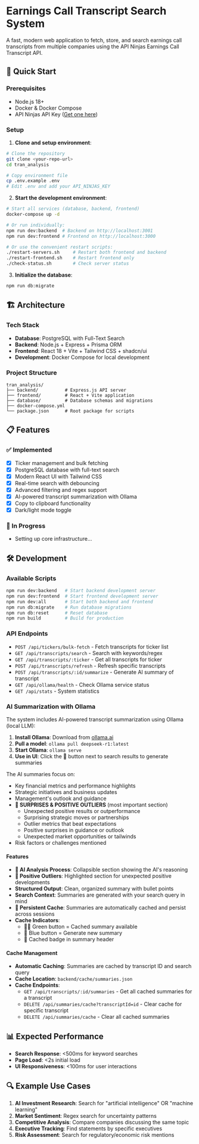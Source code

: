# Earnings Call Transcript Search System

A fast, modern web application to fetch, store, and search earnings call transcripts from multiple companies using the API Ninjas Earnings Call Transcript API.

## 🚀 Quick Start

### Prerequisites
- Node.js 18+
- Docker & Docker Compose
- API Ninjas API Key ([Get one here](https://api.api-ninjas.com/))

### Setup
1. **Clone and setup environment**:
```bash
# Clone the repository
git clone <your-repo-url>
cd tran_analysis

# Copy environment file
cp .env.example .env
# Edit .env and add your API_NINJAS_KEY
```

2. **Start the development environment**:
```bash
# Start all services (database, backend, frontend)
docker-compose up -d

# Or run individually:
npm run dev:backend  # Backend on http://localhost:3001
npm run dev:frontend # Frontend on http://localhost:3000

# Or use the convenient restart scripts:
./restart-servers.sh     # Restart both frontend and backend
./restart-frontend.sh    # Restart frontend only
./check-status.sh        # Check server status
```

3. **Initialize the database**:
```bash
npm run db:migrate
```

## 🏗️ Architecture

### Tech Stack
- **Database**: PostgreSQL with Full-Text Search
- **Backend**: Node.js + Express + Prisma ORM
- **Frontend**: React 18 + Vite + Tailwind CSS + shadcn/ui
- **Development**: Docker Compose for local development

### Project Structure
```
tran_analysis/
├── backend/          # Express.js API server
├── frontend/         # React + Vite application  
├── database/         # Database schemas and migrations
├── docker-compose.yml
└── package.json      # Root package for scripts
```

## 📋 Features

### ✅ Implemented
- [x] Ticker management and bulk fetching
- [x] PostgreSQL database with full-text search
- [x] Modern React UI with Tailwind CSS
- [x] Real-time search with debouncing
- [x] Advanced filtering and regex support
- [x] AI-powered transcript summarization with Ollama
- [x] Copy to clipboard functionality
- [x] Dark/light mode toggle

### 🔄 In Progress
- Setting up core infrastructure...

## 🛠️ Development

### Available Scripts
```bash
npm run dev:backend   # Start backend development server
npm run dev:frontend  # Start frontend development server
npm run dev:all       # Start both backend and frontend
npm run db:migrate    # Run database migrations
npm run db:reset      # Reset database
npm run build         # Build for production
```

### API Endpoints
- `POST /api/tickers/bulk-fetch` - Fetch transcripts for ticker list
- `GET /api/transcripts/search` - Search with keywords/regex
- `GET /api/transcripts/:ticker` - Get all transcripts for ticker
- `POST /api/transcripts/refresh` - Refresh specific transcripts
- `POST /api/transcripts/:id/summarize` - Generate AI summary of transcript
- `GET /api/ollama/health` - Check Ollama service status
- `GET /api/stats` - System statistics

### AI Summarization with Ollama
The system includes AI-powered transcript summarization using Ollama (local LLM):

1. **Install Ollama**: Download from [ollama.ai](https://ollama.ai)
2. **Pull a model**: `ollama pull deepseek-r1:latest`
3. **Start Ollama**: `ollama serve`
4. **Use in UI**: Click the 🤖 button next to search results to generate summaries

The AI summaries focus on:
- Key financial metrics and performance highlights
- Strategic initiatives and business updates
- Management's outlook and guidance
- **🎯 SURPRISES & POSITIVE OUTLIERS** (most important section)
  - Unexpected positive results or outperformance
  - Surprising strategic moves or partnerships
  - Outlier metrics that beat expectations
  - Positive surprises in guidance or outlook
  - Unexpected market opportunities or tailwinds
- Risk factors or challenges mentioned

#### Features
- **🧠 AI Analysis Process**: Collapsible section showing the AI's reasoning
- **🎯 Positive Outliers**: Highlighted section for unexpected positive developments
- **Structured Output**: Clean, organized summary with bullet points
- **Search Context**: Summaries are generated with your search query in mind
- **💾 Persistent Cache**: Summaries are automatically cached and persist across sessions
- **Cache Indicators**: 
  - 🤖💾 Green button = Cached summary available
  - 🤖 Blue button = Generate new summary
  - 💾 Cached badge in summary header

#### Cache Management
- **Automatic Caching**: Summaries are cached by transcript ID and search query
- **Cache Location**: `backend/cache/summaries.json`
- **Cache Endpoints**:
  - `GET /api/transcripts/:id/summaries` - Get all cached summaries for a transcript
  - `DELETE /api/summaries/cache?transcriptId=id` - Clear cache for specific transcript
  - `DELETE /api/summaries/cache` - Clear all cached summaries

## 📊 Expected Performance
- **Search Response**: <500ms for keyword searches
- **Page Load**: <2s initial load
- **UI Responsiveness**: <100ms for user interactions

## 🔍 Example Use Cases
1. **AI Investment Research**: Search for "artificial intelligence" OR "machine learning"
2. **Market Sentiment**: Regex search for uncertainty patterns
3. **Competitive Analysis**: Compare companies discussing the same topic
4. **Executive Tracking**: Find statements by specific executives
5. **Risk Assessment**: Search for regulatory/economic risk mentions 